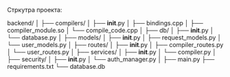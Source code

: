 Стркутра проекта:

backend/
│
├── compilers/
│   ├── __init__.py
│   ├── bindings.cpp
│   ├── compiler_module.so
│   └── compile_code.cpp
│
├── db/
│   ├── __init__.py
│   └── database.py
│
├── models/
│   ├── __init__.py
│   ├── request_models.py
│   └── user_models.py
│
├── routes/
│   ├── __init__.py
│   ├── compiler_routes.py
│   └── user_routes.py
│
├── services/
│   ├── __init__.py
│   └── compiler.py
│
├── security/
│   ├── __init__.py
│   └── auth_manager.py
│
├── main.py
├── requirements.txt
└── database.db





